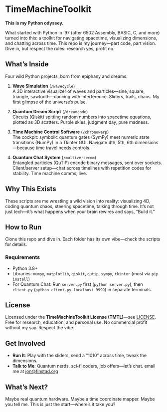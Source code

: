 # TimeMachineToolkit
**This is my Python odyssey.**

What started with Python in ’97 (after 6502 Assembly, BASIC, C, and more) turned into this: a toolkit for navigating spacetime, visualizing dimensions, and chatting across time. This repo is my journey—part code, part vision. Dive in, but respect the rules: research yes, profit no.

## What’s Inside
Four wild Python projects, born from epiphany and dreams:

1. **Wave Simulation** (`/wavecycle`)  
   A 3D interactive visualizer of waves and particles—sine, square, triangle, sawtooth—dancing with interference. Sliders, trails, chaos. My first glimpse of the universe’s pulse.  

2. **Quantum Dream Script** (`/dreamcode`)  
   Circuits (Qiskit) spitting random numbers into spacetime equations, plotted as 3D scatters. Purple skies, judgment day, pure madness.  

3. **Time Machine Control Software** (`/chronowarp`)  
   The cockpit: symbolic quantum gates (SymPy) meet numeric state transitions (NumPy) in a Tkinter GUI. Navigate 4th, 5th, 6th dimensions—because time travel needs controls.  

4. **Quantum Chat System** (`/multiversecom`)  
   Entangled particles (QuTiP) encode binary messages, sent over sockets. Client/server setup—chat across timelines with repetition codes for stability. Time machine comms, live.  

## Why This Exists
These scripts are me wrestling a wild vision into reality: visualizing 4D, coding quantum chaos, steering spacetime, talking through time. It’s not just tech—it’s what happens when your brain rewires and says, “Build it.”

## How to Run
Clone this repo and dive in. Each folder has its own vibe—check the scripts for details.

### Requirements
- Python 3.8+
- Libraries: `numpy`, `matplotlib`, `qiskit`, `qutip`, `sympy`, `tkinter` (most via `pip install`)
- For Quantum Chat: Run `server.py` first (`python server.py`), then `client.py` (`python client.py localhost 9999`) in separate terminals.

## License
Licensed under the **TimeMachineToolkit License (TMTL)**—see [LICENSE](LICENSE). Free for research, education, and personal use. No commercial profit without my say. Respect the vibe.

## Get Involved
- **Run It**: Play with the sliders, send a “1010” across time, tweak the dimensions.
- **Talk to Me**: Quantum nerds, sci-fi coders, job offers—let’s chat. email me at jon@finstad.org

## What’s Next?
Maybe real quantum hardware. Maybe a time coordinate mapper. Maybe you tell me. This is just the start—where’s it take you?
